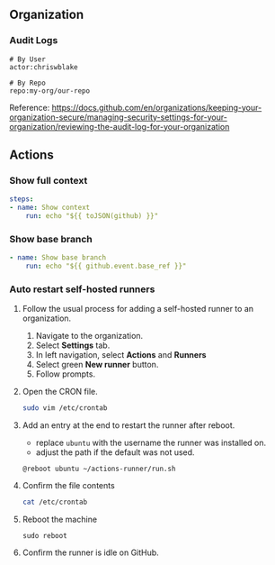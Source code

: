 ## Organization
### Audit Logs
```
# By User
actor:chriswblake

# By Repo
repo:my-org/our-repo
```

Reference: https://docs.github.com/en/organizations/keeping-your-organization-secure/managing-security-settings-for-your-organization/reviewing-the-audit-log-for-your-organization


## Actions

### Show full context
```yml
steps:
- name: Show context
    run: echo "${{ toJSON(github) }}"
```

### Show base branch
```yml
- name: Show base branch
    run: echo "${{ github.event.base_ref }}"
```

### Auto restart self-hosted runners

1. Follow the usual process for adding a self-hosted runner to an organization.

   1. Navigate to the organization.
   1. Select **Settings** tab.
   1. In left navigation, select **Actions** and **Runners**
   1. Select green **New runner** button.
   1. Follow prompts.

1. Open the CRON file.
   ```bash
   sudo vim /etc/crontab
   ```
1. Add an entry at the end to restart the runner after reboot.
   - replace `ubuntu` with the username the runner was installed on.
   - adjust the path if the default was not used.
   ```cron
   @reboot ubuntu ~/actions-runner/run.sh
   ```
1. Confirm the file contents
   ```bash
   cat /etc/crontab
   ```
1. Reboot the machine
   ```
   sudo reboot
   ```
1. Confirm the runner is idle on GitHub.
